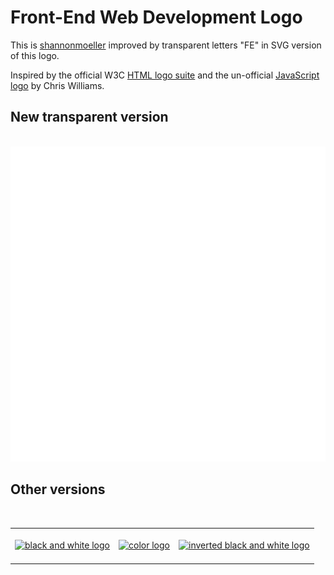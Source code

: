 # Front-End Web Development Logo

This is [shannonmoeller](https://github.com/larescze/front-end-logo/commits?author=shannonmoeller) improved by transparent letters "FE" in SVG version of this logo.<br/>

Inspired by the official W3C [HTML logo suite](https://www.w3.org/html/logo/) and the un-official [JavaScript logo](https://github.com/voodootikigod/logo.js) by Chris Williams.

## New transparent version

<br/><a href="https://github.com/larescze/front-end-logo/blob/master/exports/front-end-logo-fe-transparent.svg"><img src="https://raw.githubusercontent.com/larescze/front-end-logo/e64618080fdaa189dc7d14382db87d25267dc3b3/exports/front-end-logo-fe-transparent.svg" alt="color logo" /></a>

## Other versions

<br/><table><tr>

<td><br/><a href="https://cdn.rawgit.com/shannonmoeller/front-end-logo/master/exports/front-end-logo-color.png"><img src="https://cdn.rawgit.com/shannonmoeller/front-end-logo/master/exports/front-end-logo-color.png" alt="black and white logo" /></a><br/><br/></td>
<td><br/><a href="https://cdn.rawgit.com/shannonmoeller/front-end-logo/master/exports/front-end-logo-bw.png"><img src="https://cdn.rawgit.com/shannonmoeller/front-end-logo/master/exports/front-end-logo-bw.png" alt="color logo" /></a><br/><br/></td>
<td><br/><a href="https://cdn.rawgit.com/shannonmoeller/front-end-logo/master/exports/front-end-logo-bw-inverted.png"><img src="https://cdn.rawgit.com/shannonmoeller/front-end-logo/master/exports/front-end-logo-bw-inverted.png" alt="inverted black and white logo" /></a><br/><br/></td>
</tr></table>
